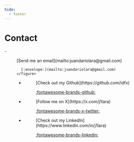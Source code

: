 ```yaml
---
hide:
  - footer
---
```


# Contact
<div class="grid cards" markdown>
  - <figure markdown="1">
      [Send me an email](mailto:juandariolara@gmail.com)
      
      [:envelope:](mailto:juandariolara@gmail.com)
    </figure>

  - <figure markdown="1">
      [Check out my Github](https://github.com/idfx)

      [:fontawesome-brands-github:](https://github.com/idfx)
    </figure>

  - <figure markdown="1">
      [Follow me on X](https://x.com/j1lara)

      [:fontawesome-brands-x-twitter:](https://x.com/j1lara)
    </figure>

  - <figure markdown="1">
      [Check out my LinkedIn](https://www.linkedin.com/in/j1lara)
    
      [:fontawesome-brands-linkedin:](https://www.linkedin.com/in/j1lara)
    </figure>
</div>
